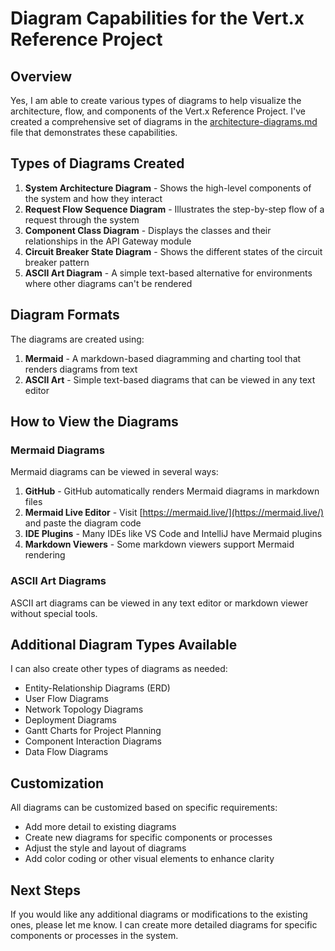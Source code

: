 # Diagram Capabilities for the Vert.x Reference Project

## Overview

Yes, I am able to create various types of diagrams to help visualize the architecture, flow, and components of the Vert.x Reference Project. I've created a comprehensive set of diagrams in the [architecture-diagrams.md](architecture-diagrams.md) file that demonstrates these capabilities.

## Types of Diagrams Created

1. **System Architecture Diagram** - Shows the high-level components of the system and how they interact
2. **Request Flow Sequence Diagram** - Illustrates the step-by-step flow of a request through the system
3. **Component Class Diagram** - Displays the classes and their relationships in the API Gateway module
4. **Circuit Breaker State Diagram** - Shows the different states of the circuit breaker pattern
5. **ASCII Art Diagram** - A simple text-based alternative for environments where other diagrams can't be rendered

## Diagram Formats

The diagrams are created using:

1. **Mermaid** - A markdown-based diagramming and charting tool that renders diagrams from text
2. **ASCII Art** - Simple text-based diagrams that can be viewed in any text editor

## How to View the Diagrams

### Mermaid Diagrams

Mermaid diagrams can be viewed in several ways:

1. **GitHub** - GitHub automatically renders Mermaid diagrams in markdown files
2. **Mermaid Live Editor** - Visit [https://mermaid.live/](https://mermaid.live/) and paste the diagram code
3. **IDE Plugins** - Many IDEs like VS Code and IntelliJ have Mermaid plugins
4. **Markdown Viewers** - Some markdown viewers support Mermaid rendering

### ASCII Art Diagrams

ASCII art diagrams can be viewed in any text editor or markdown viewer without special tools.

## Additional Diagram Types Available

I can also create other types of diagrams as needed:

- Entity-Relationship Diagrams (ERD)
- User Flow Diagrams
- Network Topology Diagrams
- Deployment Diagrams
- Gantt Charts for Project Planning
- Component Interaction Diagrams
- Data Flow Diagrams

## Customization

All diagrams can be customized based on specific requirements:
- Add more detail to existing diagrams
- Create new diagrams for specific components or processes
- Adjust the style and layout of diagrams
- Add color coding or other visual elements to enhance clarity

## Next Steps

If you would like any additional diagrams or modifications to the existing ones, please let me know. I can create more detailed diagrams for specific components or processes in the system.